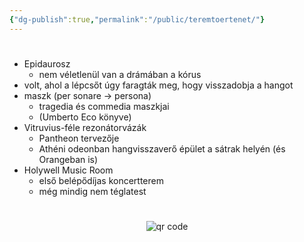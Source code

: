 ```yaml
---
{"dg-publish":true,"permalink":"/public/teremtoertenet/"}
---
```


#

- Epidaurosz
	- nem véletlenül van a drámában a kórus
- volt, ahol a lépcsőt úgy faragták meg, hogy visszadobja a hangot
- maszk (per sonare -> persona)
	- tragedia és commedia maszkjai
	- (Umberto Eco könyve)
- Vitruvius-féle rezonátorvázák
	- Pantheon tervezője
	- Athéni odeonban hangvisszaverő épület a sátrak helyén (és Orangeban is)
- Holywell Music Room
	- első belépődíjas koncertterem
	- még mindig nem téglatest



#
<p style="text-align: center;"><img src="https://chart.googleapis.com/chart?cht=qr&chl=https://notes.andrasdenes.com/teremtortenet&chs=180x180&choe=UTF-8&chld=L|2" alt="qr code"></p>

